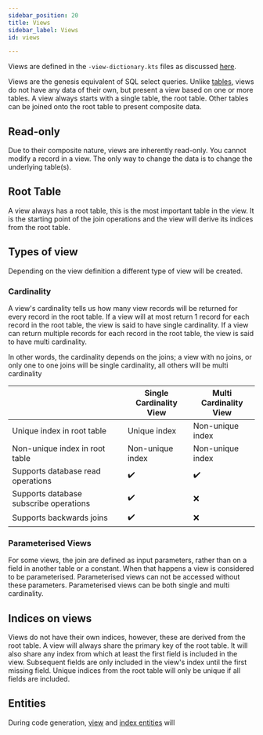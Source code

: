 ```yaml
---
sidebar_position: 20
title: Views
sidebar_label: Views
id: views

---
```


Views are defined in the `-view-dictionary.kts` files as discussed [here](../../../../data-model/define#views).

Views are the genesis equivalent of SQL select queries. Unlike [tables](../tables), views do not have any data of 
their own, but present a view based on one or more tables. A view always starts with a single table, the root table.
Other tables can be joined onto the root table to present composite data. 

## Read-only

Due to their composite nature, views are inherently read-only. You cannot modify a record in a view. The only way
to change the data is to change the underlying table(s). 

## Root Table

A view always has a root table, this is the most important table in the view. It is the starting point of the join
operations and the view will derive its indices from the root table.

## Types of view

Depending on the view definition a different type of view will be created.

### Cardinality

A view's cardinality tells us how many view records will be returned for every record in the root table. If a view will 
at most return 1 record for each record in the root table, the view is said to have single cardinality. If a view can 
return multiple records for each record in the root table, the view is said to have multi cardinality. 

In other words, the cardinality depends on the joins; a view with no joins, or only one to one joins will be single 
cardinality, all others will be multi cardinality

|                                        | Single Cardinality <br/>  View | Multi Cardinality<br/> View |
|----------------------------------------|--------------------------------|-----------------------------|
| Unique index in root table             | Unique index                   | Non-unique index            |
| Non-unique index in root table         | Non-unique index               | Non-unique index            |
| Supports database read operations      | ✔️                             | ✔️                          |
| Supports database subscribe operations | ✔️                             | ❌                           |
| Supports backwards joins               | ✔️                             | ❌                           |

### Parameterised Views

For some views, the join are defined as input parameters, rather than on a field in another table or a constant. When 
that happens a view is considered to be parameterised. Parameterised views can not be accessed without these parameters.
Parameterised views can be both single and multi cardinality.

## Indices on views

Views do not have their own indices, however, these are derived from the root table. A view will always share the 
primary key of the root table. It will also share any index from which at least the first field is included in the 
view. Subsequent fields are only included in the view's index until the first missing field. Unique indices from the 
root table will only be unique if all fields are included.

## Entities

During code generation, [view](../../../how-to/data-types/views) and [index entities](../../../how-to/data-types/indices) will
 